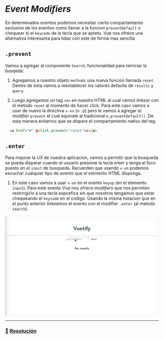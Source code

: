 # *Event Modifiers*

En determinados eventos podemos necesitar cierto compartamiento exclusivo de los eventos como llamar a la funcion `preventDefault` o chequear el el `keycode` de la tecla que se apreto. Vue nos ofrece una alternativa interesanta para lidiar con este de forma mas sencilla

## `.prevent`

Vamos a agregar al componente `Search`, funcionalidad para reiniciar la busqeda:

1. Agregamos a nuestro objeto `methods` una nueva funcion llamada `reset`. Dentro de esta vamos a reestablecer los valores defaults de `results` y `query`.

2. Luego agregamos un tag `<a>` en nuestro HTML al cual vamos *linkear* con el metodo `reset` al momento de hacer click. Para este caso vamos a usar de nuevo la directiva `v-on` (o `:@`) pero le vamos a agregar el *modifier* `prevent` el cual equivale al tradicional `e.preventDefault()`. De esta manera evitamos que se dispare el compartamiento nativo del tag.

```html
  <a href="#" @click.prevent="reset">x</a>
```

## `.enter`

Para mejorar la UX de nuestra aplicación, vamos a permitir que la busqueda se pueda disparar cuando el usuario presione la tecla *enter* y tenga el foco puesto en el `input` de busqueda. Recuerden que usando `v-on` podemos escuchar cualquier tipo de evento que el elemento HTML disponga.

1. En este caso vamos a usar `v-on` en el evento `keyup` (en el elemento `input`). Para este evento Vue nos ofrece *modifiers* que nos permiten restringirlo a una tecla espcefica sin que nosotros tengamos que estar chequeando el `keycode` en el codigo. Usando la misma notacion que en el punto anterior *linkeamos* el evento con el modifier `.enter` (al metodo `search`).

![11](../img/11.gif)

___
### 📝 [Resolución](https://github.com/ianaya89/workshop-vuejs/blob/master/hints/11.md)
